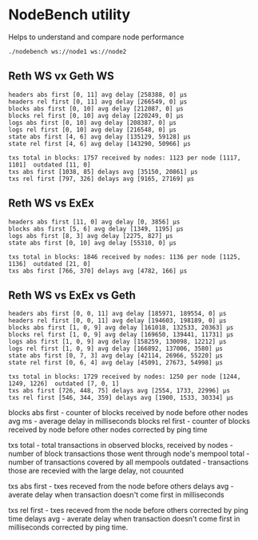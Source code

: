 # NodeBench utility

Helps to understand and compare node performance

```
./nodebench ws://node1 ws://node2
```

## Reth WS vx Geth WS

```
headers abs first [0, 11] avg delay [258388, 0] μs
headers rel first [0, 11] avg delay [266549, 0] μs
blocks abs first [0, 10] avg delay [212087, 0] μs
blocks rel first [0, 10] avg delay [220249, 0] μs
logs abs first [0, 10] avg delay [208387, 0] μs
logs rel first [0, 10] avg delay [216548, 0] μs
state abs first [4, 6] avg delay [135129, 59128] μs
state rel first [4, 6] avg delay [143290, 50966] μs

txs total in blocks: 1757 received by nodes: 1123 per node [1117, 1101]  outdated [11, 0]
txs abs first [1038, 85] delays avg [35150, 20861] μs
txs rel first [797, 326] delays avg [9165, 27169] μs
```

## Reth WS vs ExEx

```
headers abs first [11, 0] avg delay [0, 3856] μs
blocks abs first [5, 6] avg delay [1349, 1195] μs
logs abs first [8, 3] avg delay [2275, 827] μs
state abs first [0, 10] avg delay [55310, 0] μs

txs total in blocks: 1846 received by nodes: 1136 per node [1125, 1136]  outdated [21, 0]
txs abs first [766, 370] delays avg [4782, 166] μs
```

## Reth WS vs ExEx vs Geth

```
headers abs first [0, 0, 11] avg delay [185971, 189554, 0] μs
headers rel first [0, 0, 11] avg delay [194603, 198189, 0] μs
blocks abs first [1, 0, 9] avg delay [161018, 132533, 20363] μs
blocks rel first [1, 0, 9] avg delay [169650, 139441, 11731] μs
logs abs first [1, 0, 9] avg delay [158259, 130098, 12212] μs
logs rel first [1, 0, 9] avg delay [166892, 137006, 3580] μs
state abs first [0, 7, 3] avg delay [42114, 26966, 55220] μs
state rel first [0, 6, 4] avg delay [45091, 27673, 54998] μs

txs total in blocks: 1729 received by nodes: 1250 per node [1244, 1249, 1226]  outdated [7, 0, 1]
txs abs first [726, 448, 75] delays avg [2554, 1733, 22996] μs
txs rel first [546, 344, 359] delays avg [1900, 1533, 30334] μs
```

blocks abs first - counter of blocks received by node before other nodes
avg ms - average delay in milliseconds
blocks rel first - counter of blocks received by node before other nodes corrected by ping time

txs total - total transactions in observed blocks,
received by nodes - number of block transactions those went through node's mempool
total - number of transactions covered by all mempools
outdated - transactions those are recevied with the large delay, not couunted

txs abs first - txes receved from the node before others
delays avg - averate delay when transaction doesn't come first in milliseconds

txs rel first - txes receved from the node before others corrected by ping time
delays avg - averate delay when transaction doesn't come first in milliseconds corrected by ping time.




